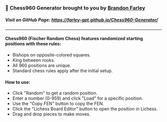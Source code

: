 ### 🌟 Chess960 Generator brought to you by <a href="https://x.com/TheRealFarley" target="_blank">Brandon Farley</a>

##### Visit on GitHub Page: https://farley-gpt.github.io/Chess960-Generator/

---
#### Chess960 (Fischer Random Chess) features randomized starting positions with these rules:

- Bishops on opposite-colored squares.
- King between rooks.
- All 960 positions are unique.
- Standard chess rules apply after the initial setup.


#### How to use:

- Click "Random" to get a random position.
- Enter a number (0-959) and click "Load" for a specific position.
- Use the "Copy FEN" button to copy the FEN.
- Click the "Lichess Board Editor" button to open the position in Lichess.
- Drag and drop pieces to make moves.
